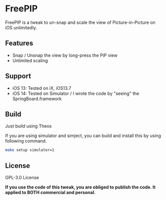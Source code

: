 # FreePIP

FreePIP is a tweak to un-snap and scale the view of Picture-in-Picture on iOS unlimitedly.

## Features

- Snap / Unsnap the view by long-press the PiP view
- Unlimited scaling

## Support

- iOS 13: Tested on iX, iOS13.7
- iOS 14: Tested on Simulator / I wrote the code by "seeing" the SpringBoard.framework

## Build

Just build using Theos

If you are using simulator and simject, you can build and install this by using following command.

```bash
make setup simulator=1
```

## License

GPL-3.0 License

**If you use the code of this tweak, you are obliged to publish the code. It applied to BOTH commercial and personal.**
